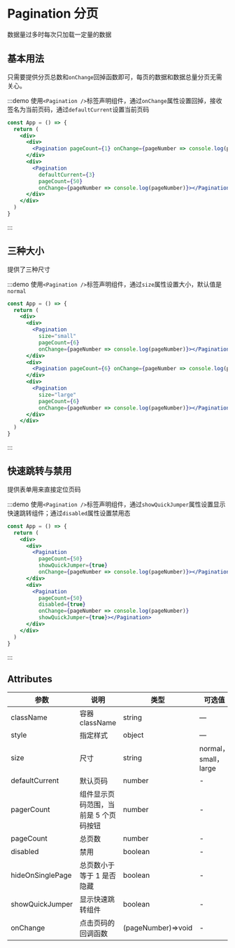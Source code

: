# Pagination 分页

数据量过多时每次只加载一定量的数据

## 基本用法

只需要提供分页总数和`onChange`回掉函数即可，每页的数据和数据总量分页无需关心。

:::demo 使用`<Pagination />`标签声明组件，通过`onChange`属性设置回掉，接收签名为当前页码，通过`defaultCurrent`设置当前页码

```jsx
const App = () => {
  return (
    <div>
      <div>
        <Pagination pageCount={1} onChange={pageNumber => console.log(pageNumber)}></Pagination>
      </div>
      <div>
        <Pagination
          defaultCurrent={3}
          pageCount={50}
          onChange={pageNumber => console.log(pageNumber)}></Pagination>
      </div>
    </div>
  )
}
```

:::

## 三种大小

提供了三种尺寸

:::demo 使用`<Pagination />`标签声明组件，通过`size`属性设置大小，默认值是`normal`

```jsx
const App = () => {
  return (
    <div>
      <div>
        <Pagination
          size="small"
          pageCount={6}
          onChange={pageNumber => console.log(pageNumber)}></Pagination>
      </div>
      <div>
        <Pagination pageCount={6} onChange={pageNumber => console.log(pageNumber)}></Pagination>
      </div>
      <div>
        <Pagination
          size="large"
          pageCount={6}
          onChange={pageNumber => console.log(pageNumber)}></Pagination>
      </div>
    </div>
  )
}
```

:::

## 快速跳转与禁用

提供表单用来直接定位页码

:::demo 使用`<Pagination />`标签声明组件，通过`showQuickJumper`属性设置显示快速跳转组件；通过`disabled`属性设置禁用态

```jsx
const App = () => {
  return (
    <div>
      <div>
        <Pagination
          pageCount={50}
          showQuickJumper={true}
          onChange={pageNumber => console.log(pageNumber)}></Pagination>
      </div>
      <div>
        <Pagination
          pageCount={50}
          disabled={true}
          onChange={pageNumber => console.log(pageNumber)}
          showQuickJumper={true}></Pagination>
      </div>
    </div>
  )
}
```

:::

## Attributes

| 参数             | 说明                                  | 类型               | 可选值                 | 默认值 |
| ---------------- | ------------------------------------- | ------------------ | ---------------------- | ------ |
| className        | 容器 className                        | string             | —                      | —      |
| style            | 指定样式                              | object             | —                      | —      |
| size             | 尺寸                                  | string             | normal， small， large | normal |
| defaultCurrent   | 默认页码                              | number             | -                      | 1      |
| pagerCount       | 组件显示页码范围，当前是 5 个页码按钮 | number             | -                      | 5      |
| pageCount        | 总页数                                | number             | -                      | 1      |
| disabled         | 禁用                                  | boolean            | -                      | false  |
| hideOnSinglePage | 总页数小于等于 1 是否隐藏             | boolean            | -                      | false  |
| showQuickJumper  | 显示快速跳转组件                      | boolean            | -                      | false  |
| onChange         | 点击页码的回调函数                    | (pageNumber)=>void | -                      | -      |
